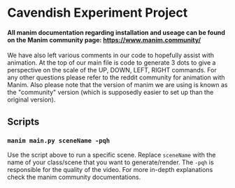# Cavendish Experiment Project

#### All manim documentation regarding installation and useage can be found on the Manim community page: https://www.manim.community/ 
We have also left various comments in our code to hopefully assist with animation. At the top of our main file is code to generate 3 dots to give a perspective on the scale of the UP, DOWN, LEFT, RIGHT commands. For any other questions please refer to the reddit community for animation with Manim. Also please note that the version of manim we are using is known as the "community" version (which is supposedly easier to set up than the original version).

## Scripts
### `manim main.py sceneName -pqh`
Use the script above to run a specific scene. Replace ```sceneName``` with the name of your class/scene that you want to generate/render. The ```-pqh``` is responsible for the quality of the video. For more in-depth explanations check the manim community documentations.

